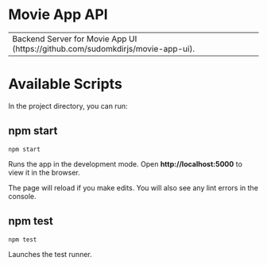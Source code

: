 # Movie App API
<table>
<tr>
<td>
  Backend Server for Movie App UI (https://github.com/sudomkdirjs/movie-app-ui).
</td>
</tr>
</table>

# Available Scripts

In the project directory, you can run:

## npm start

```
npm start
```

Runs the app in the development mode. Open **http://localhost:5000** to view it in the browser.

The page will reload if you make edits. You will also see any lint errors in the console.

## npm test

```
npm test
```

Launches the test runner.